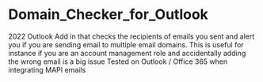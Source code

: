 # Domain_Checker_for_Outlook
2022
Outlook Add in that checks the recipients of emails you sent and alert you if you are sending email to multiple email domains. 
This is useful for instance if you are an account management role and accidentally adding the wrong email is a big issue
Tested on Outlook / Office 365 when integrating MAPI emails
